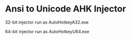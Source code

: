 # Ansi to Unicode AHK Injector
32-bit injector run as AutoHotkeyA32.exe

64-bit injector run as AutoHotkeyU64.exe 
